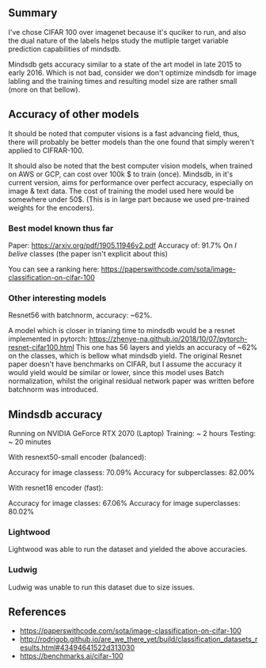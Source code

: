 ## Summary

I've chose CIFAR 100 over imagenet because it's quciker to run, and also the dual nature of the labels helps study the mutliple target variable prediction capabilities of mindsdb.

Mindsdb gets accuracy similar to a state of the art model in late 2015 to early 2016. Which is not bad, consider we don't optimize mindsdb for image labling and the training times and resulting model size are rather small (more on that bellow).


## Accuracy of other models

It should be noted that computer visions is a fast advancing field, thus, there will probably be better models than the one found that simply weren't applied to CIFRAR-100.

It should also be noted that the best computer vision models, when trained on AWS or GCP, can cost over 100k $ to train (once). Mindsdb, in it's current version, aims for performance over perfect accuracy, especially on image & text data. The cost of training the model used here would be somewhere under 50$. (This is in large part because we used pre-trained weights for the encoders).

### Best model known thus far

Paper: https://arxiv.org/pdf/1905.11946v2.pdf
Accuracy of: 91.7% On *I belive* classes (the paper isn't explicit about this)

You can see a ranking here: https://paperswithcode.com/sota/image-classification-on-cifar-100

### Other interesting models

Resnet56 with batchnorm, accuracy: ~62%.

A model which is closer in trianing time to mindsdb would be a resnet implemented in pytorch: https://zhenye-na.github.io/2018/10/07/pytorch-resnet-cifar100.html
This one has 56 layers and yields an accuracy of ~62% on the classes, which is bellow what mindsdb yield. The original Resnet paper doesn't have benchmarks on CIFAR, but I assume the accuracy it would yield would be similar or lower, since this model uses Batch normalization, whilst the original residual network paper was written before batchnorm was introduced.


## Mindsdb accuracy
Running on NVIDIA GeForce RTX 2070 (Laptop)
Training: ~ 2 hours
Testing: ~ 20 minutes

With resnext50-small encoder (balanced):

Accuracy for image classess: 70.09%
Accuracy for subperclasses: 82.00%


With resnet18 encoder (fast):

Accuracy for image classes: 67.06%
Accuracy for image superclasses: 80.02%

### Lightwood
Lightwood was able to run the dataset and yielded the above accuracies.

### Ludwig
Ludwig was unable to run this dataset due to size issues.

## References
* https://paperswithcode.com/sota/image-classification-on-cifar-100
* http://rodrigob.github.io/are_we_there_yet/build/classification_datasets_results.html#43494641522d313030
* https://benchmarks.ai/cifar-100
